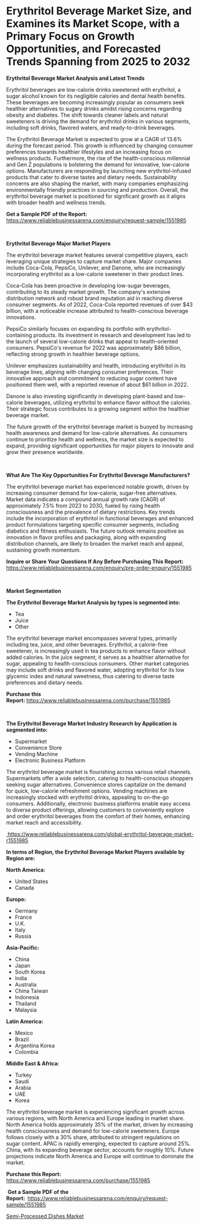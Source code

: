 <p><h1>Erythritol Beverage Market Size, and Examines its Market Scope, with a Primary Focus on Growth Opportunities, and Forecasted Trends Spanning from 2025 to 2032</h1></p><p><strong>Erythritol Beverage Market Analysis and Latest Trends</strong></p>
<p><p>Erythritol beverages are low-calorie drinks sweetened with erythritol, a sugar alcohol known for its negligible calories and dental health benefits. These beverages are becoming increasingly popular as consumers seek healthier alternatives to sugary drinks amidst rising concerns regarding obesity and diabetes. The shift towards cleaner labels and natural sweeteners is driving the demand for erythritol drinks in various segments, including soft drinks, flavored waters, and ready-to-drink beverages. </p><p>The Erythritol Beverage Market is expected to grow at a CAGR of 13.6% during the forecast period. This growth is influenced by changing consumer preferences towards healthier lifestyles and an increasing focus on wellness products. Furthermore, the rise of the health-conscious millennial and Gen Z populations is bolstering the demand for innovative, low-calorie options. Manufacturers are responding by launching new erythritol-infused products that cater to diverse tastes and dietary needs. Sustainability concerns are also shaping the market, with many companies emphasizing environmentally friendly practices in sourcing and production. Overall, the erythritol beverage market is positioned for significant growth as it aligns with broader health and wellness trends.</p></p>
<p><strong>Get a Sample PDF of the Report:&nbsp;</strong> <a href="https://www.reliablebusinessarena.com/enquiry/request-sample/1551985?utm_campaign=1891&utm_medium=2&utm_source=Github&utm_content=ia&utm_term=15022025&utm_id=erythritol-beverage">https://www.reliablebusinessarena.com/enquiry/request-sample/1551985</a></p>
<p>&nbsp;</p>
<p><strong>Erythritol Beverage Major Market Players</strong></p>
<p><p>The erythritol beverage market features several competitive players, each leveraging unique strategies to capture market share. Major companies include Coca-Cola, PepsiCo, Unilever, and Danone, who are increasingly incorporating erythritol as a low-calorie sweetener in their product lines.</p><p>Coca-Cola has been proactive in developing low-sugar beverages, contributing to its steady market growth. The company's extensive distribution network and robust brand reputation aid in reaching diverse consumer segments. As of 2022, Coca-Cola reported revenues of over $43 billion, with a noticeable increase attributed to health-conscious beverage innovations.</p><p>PepsiCo similarly focuses on expanding its portfolio with erythritol-containing products. Its investment in research and development has led to the launch of several low-calorie drinks that appeal to health-oriented consumers. PepsiCo's revenue for 2022 was approximately $86 billion, reflecting strong growth in healthier beverage options.</p><p>Unilever emphasizes sustainability and health, introducing erythritol in its beverage lines, aligning with changing consumer preferences. Their innovative approach and commitment to reducing sugar content have positioned them well, with a reported revenue of about $61 billion in 2022.</p><p>Danone is also investing significantly in developing plant-based and low-calorie beverages, utilizing erythritol to enhance flavor without the calories. Their strategic focus contributes to a growing segment within the healthier beverage market.</p><p>The future growth of the erythritol beverage market is buoyed by increasing health awareness and demand for low-calorie alternatives. As consumers continue to prioritize health and wellness, the market size is expected to expand, providing significant opportunities for major players to innovate and grow their presence worldwide.</p></p>
<p>&nbsp;</p>
<p><strong>What Are The Key Opportunities For Erythritol Beverage Manufacturers?</strong></p>
<p><p>The erythritol beverage market has experienced notable growth, driven by increasing consumer demand for low-calorie, sugar-free alternatives. Market data indicates a compound annual growth rate (CAGR) of approximately 7.5% from 2023 to 2030, fueled by rising health consciousness and the prevalence of dietary restrictions. Key trends include the incorporation of erythritol in functional beverages and enhanced product formulations targeting specific consumer segments, including diabetics and fitness enthusiasts. The future outlook remains positive as innovation in flavor profiles and packaging, along with expanding distribution channels, are likely to broaden the market reach and appeal, sustaining growth momentum.</p></p>
<p><strong>Inquire or Share Your Questions If Any Before Purchasing This Report:</strong> <a href="https://www.reliablebusinessarena.com/enquiry/pre-order-enquiry/1551985?utm_campaign=1891&utm_medium=2&utm_source=Github&utm_content=ia&utm_term=15022025&utm_id=erythritol-beverage">https://www.reliablebusinessarena.com/enquiry/pre-order-enquiry/1551985</a></p>
<p>&nbsp;</p>
<p><strong>Market Segmentation</strong></p>
<p><strong>The Erythritol Beverage Market Analysis by types is segmented into:</strong></p>
<p><ul><li>Tea</li><li>Juice</li><li>Other</li></ul></p>
<p><p>The erythritol beverage market encompasses several types, primarily including tea, juice, and other beverages. Erythritol, a calorie-free sweetener, is increasingly used in tea products to enhance flavor without added calories. In the juice segment, it serves as a healthier alternative for sugar, appealing to health-conscious consumers. Other market categories may include soft drinks and flavored water, adopting erythritol for its low glycemic index and natural sweetness, thus catering to diverse taste preferences and dietary needs.</p></p>
<p><strong>Purchase this Report:&nbsp;</strong><a href="https://www.reliablebusinessarena.com/purchase/1551985?utm_campaign=1891&utm_medium=2&utm_source=Github&utm_content=ia&utm_term=15022025&utm_id=erythritol-beverage">https://www.reliablebusinessarena.com/purchase/1551985</a></p>
<p>&nbsp;</p>
<p><strong>The Erythritol Beverage Market Industry Research by Application is segmented into:</strong></p>
<p><ul><li>Supermarket</li><li>Convenience Store</li><li>Vending Machine</li><li>Electronic Business Platform</li></ul></p>
<p><p>The erythritol beverage market is flourishing across various retail channels. Supermarkets offer a wide selection, catering to health-conscious shoppers seeking sugar alternatives. Convenience stores capitalize on the demand for quick, low-calorie refreshment options. Vending machines are increasingly stocked with erythritol drinks, appealing to on-the-go consumers. Additionally, electronic business platforms enable easy access to diverse product offerings, allowing customers to conveniently explore and order erythritol beverages from the comfort of their homes, enhancing market reach and accessibility.</p></p>
<p><a href="https://www.reliablebusinessarena.com/global-erythritol-beverage-market-r1551985?utm_campaign=1891&utm_medium=2&utm_source=Github&utm_content=ia&utm_term=15022025&utm_id=erythritol-beverage">&nbsp;https://www.reliablebusinessarena.com/global-erythritol-beverage-market-r1551985</a></p>
<p><strong>In terms of Region, the Erythritol Beverage Market Players available by Region are:</strong></p>
<p>
    <p> <strong> North America: </strong>
        <ul>
            <li>United States</li>
            <li>Canada</li>
        </ul>
        </p> 
    <p> <strong> Europe: </strong>
        <ul>
            <li>Germany</li>
            <li>France</li>
            <li>U.K.</li>
            <li>Italy</li>
            <li>Russia</li>
        </ul>
        </p> 
    <p> <strong> Asia-Pacific: </strong>
        <ul>
            <li>China</li>
            <li>Japan</li>
            <li>South Korea</li>
            <li>India</li>
            <li>Australia</li>
            <li>China Taiwan</li>
            <li>Indonesia</li>
            <li>Thailand</li>
            <li>Malaysia</li>
        </ul>
        </p> 
    <p> <strong> Latin America: </strong>
        <ul>
            <li>Mexico</li>
            <li>Brazil</li>
            <li>Argentina Korea</li>
            <li>Colombia</li>
        </ul>
        </p> 
    <p> <strong> Middle East & Africa: </strong>
        <ul>
            <li>Turkey</li>
            <li>Saudi</li>
            <li>Arabia</li>
            <li>UAE</li>
            <li>Korea</li>
        </ul>
    </p>
    </p>
<p><p>The erythritol beverage market is experiencing significant growth across various regions, with North America and Europe leading in market share. North America holds approximately 35% of the market, driven by increasing health consciousness and demand for low-calorie sweeteners. Europe follows closely with a 30% share, attributed to stringent regulations on sugar content. APAC is rapidly emerging, expected to capture around 25%. China, with its expanding beverage sector, accounts for roughly 10%. Future projections indicate North America and Europe will continue to dominate the market.</p></p>
<p><strong>Purchase this Report: </strong><a href="https://www.reliablebusinessarena.com/purchase/1551985?utm_campaign=1891&utm_medium=2&utm_source=Github&utm_content=ia&utm_term=15022025&utm_id=erythritol-beverage">https://www.reliablebusinessarena.com/purchase/1551985</a></p>
<p>&nbsp;<strong>Get a Sample PDF of the Report:&nbsp;&nbsp;</strong><a href="https://www.reliablebusinessarena.com/enquiry/request-sample/1551985?utm_campaign=1891&utm_medium=2&utm_source=Github&utm_content=ia&utm_term=15022025&utm_id=erythritol-beverage">https://www.reliablebusinessarena.com/enquiry/request-sample/1551985</a></p>
<p><strong></strong></p>
<p><p><a href="https://github.com/Krish2023na/Market-Research-Report-List-7/blob/main/semi-processed-dishes-market.md?utm_campaign=1891&utm_medium=2&utm_source=Github&utm_content=ia&utm_term=15022025&utm_id=erythritol-beverage">Semi-Processed Dishes Market</a></p></p>